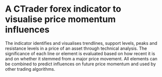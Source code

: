 # A CTrader forex indicator to visualise price momentum influences
The indicator identifies and visualises trendlines, support levels, peaks and resistance levels in a price of an asset through technical analysis.
The significance of each line or element is evaluated based on how recent it is and on whether it stemmed from a major price movement. All elements can be combined to predict influences on future price momentum and used by other trading algorithms.
